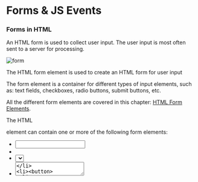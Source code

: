 # Forms & JS Events

### Forms in HTML 

An HTML form is used to collect user input. The user input is most often sent to a server for processing.

![form](https://www.tutorialbrain.com/wp-content/uploads/2019/01/HTML-Form.jpg)

The HTML form element is used to create an HTML form for user input


The form element is a container for different types of input elements, such as: text fields, checkboxes, radio buttons, submit buttons, etc.

All the different form elements are covered in this chapter: [HTML Form Elements](https://www.w3schools.com/html/html_form_elements.asp).

The HTML <form> element can contain one or more of the following form elements:

+ <input>
+ <label>
+ <select>
+ <textarea>
+ <button>
+ <fieldset>
+ <legend>
+ <datalist>
+ <output>
+ <option>
+ <optgroup>

### JS Events

HTML events are "things" that happen to HTML elements.

When JavaScript is used in HTML pages, JavaScript can "react" on these events.

HTML Events
An HTML event can be something the browser does, or something a user does.

Here are some examples of HTML events:

An HTML web page has finished loading
An HTML input field was changed
An HTML button was clicked
Often, when events happen, you may want to do something.

JavaScript lets you execute code when events are detected.

HTML allows event handler attributes, with JavaScript code, to be added to HTML elements.